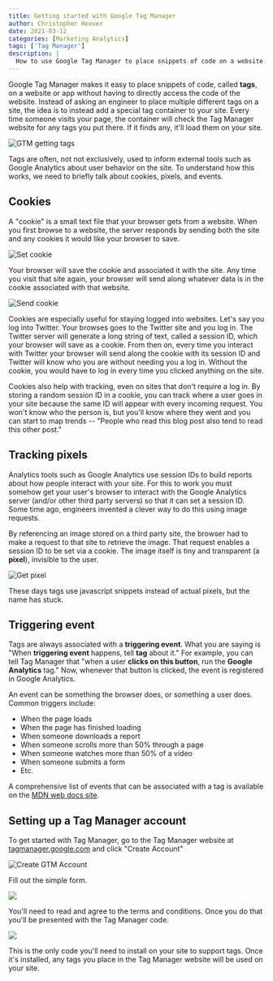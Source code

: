 ```yaml
---
title: Getting started with Google Tag Manager
author: Christopher Hoover
date: 2021-03-12
categories: [Marketing Analytics]
tags: ['Tag Manager']
description: |
  How to use Google Tag Manager to place snippets of code on a website.
---
```


Google Tag Manager makes it easy to place snippets of code, called **tags**, on a website or app without having to directly access the code of the website. Instead of asking an engineer to place multiple different tags on a site, the idea is to instead add a special tag container to your site. Every time someone visits your page, the container will check the Tag Manager website for any tags you put there. If it finds any, it'll load them on your site.

![GTM getting tags](GTMa.png)

Tags are often, not not exclusively, used to inform external tools such as Google Analytics about user behavior on the site. To understand how this works, we need to briefly talk about cookies, pixels, and events.

## Cookies
A "cookie" is a small text file that your browser gets from a website. When you first browse to a website, the server responds by sending both the site and any cookies it would like your browser to save.

![Set cookie](GTM1.png)

Your browser will save the cookie and associated it with the site. Any time you visit that site again, your browser will send along whatever data is in the cookie associated with that website.

![Send cookie](GTM2.png)

Cookies are especially useful for staying logged into websites. Let's say you log into Twitter. Your browses goes to the Twitter site and you log in. The Twitter server will generate a long string of text, called a session ID, which your browser will save as a cookie. From then on, every time you interact with Twitter your browser will send along the cookie with its session ID and Twitter will know who you are without needing you a log in. Without the cookie, you would have to log in every time you clicked anything on the site.

Cookies also help with tracking, even on sites that don't require a log in. By storing a random session ID in a cookie, you can track where a user goes in your site because the same ID will appear with every incoming request. You won't know who the person is, but you'll know where they went and you can start to map trends -- "People who read this blog post also tend to read this other post."

## Tracking pixels
Analytics tools such as Google Analytics use session IDs to build reports about how people interact with your site. For this to work you must somehow get your user's browser to interact with the Google Analytics server (and/or other third party servers) so that it can set a session ID. Some time ago, engineers invented a clever way to do this using image requests.

By referencing an image stored on a third party site, the browser had to make a request to that site to retrieve the image. That request enables a session ID to be set via a cookie. The image itself is tiny and transparent (a **pixel**), invisible to the user.

![Get pixel](GTM3.png)

These days tags use javascript snippets instead of actual pixels, but the name has stuck.

## Triggering event
Tags are always associated with a **triggering event**. What you are saying is "When **triggering event** happens, tell **tag** about it." For example, you can tell Tag Manager that "when a user **clicks on this button**, run the **Google Analytics** tag." Now, whenever that button is clicked, the event is registered in Google Analytics.

An event can be something the browser does, or something a user does. Common triggers include:

* When the page loads
* When the page has finished loading
* When someone downloads a report
* When someone scrolls more than 50% through a page
* When someone watches more than 50% of a video
* When someone submits a form
* Etc.

A comprehensive list of events that can be associated with a tag is available on the [MDN web docs site](https://developer.mozilla.org/en-US/docs/Web/Events).

## Setting up a Tag Manager account
To get started with Tag Manager, go to the Tag Manager website at [tagmanager.google.com](https://tagmanager.google.com/) and click "Create Account"

![Create GTM Account](CreateGTMAccount.png)

Fill out the simple form.

![](SetUpGTM.png)

You'll need to read and agree to the terms and conditions. Once you do that you'll be presented with the Tag Manager code.

![](InstallCode.png)

This is the only code you'll need to install on your site to support tags. Once it's installed, any tags you place in the Tag Manager website will be used on your site.
